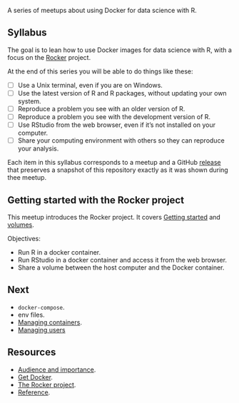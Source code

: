 
<!-- README.md is generated from README.Rmd. Please edit that file -->
<!-- README.md is generated from README.Rmd. Please edit that file -->

A series of meetups about using Docker for data science with R.

## Syllabus

The goal is to lean how to use Docker images for data science with R,
with a focus on the [Rocker](https://www.rocker-project.org) project.

At the end of this series you will be able to do things like these:

-   [ ] Use a Unix terminal, even if you are on Windows.
-   [ ] Use the latest version of R and R packages, without updating
    your own system.
-   [ ] Reproduce a problem you see with an older version of R.
-   [ ] Reproduce a problem you see with the development version of R.
-   [ ] Use RStudio from the web browser, even if it’s not installed on
    your computer.
-   [ ] Share your computing environment with others so they can
    reproduce your analysis.

Each item in this syllabus corresponds to a meetup and a GitHub
[release](https://github.com/2DegreesInvesting/ds.docker/releases) that
preserves a snapshot of this repository exactly as it was shown during
thee meetup.

## Getting started with the Rocker project

This meetup introduces the Rocker project. It covers [Getting
started](https://www.rocker-project.org/) and
[volumes](https://www.rocker-project.org/use/shared_volumes/).

Objectives:

-   Run R in a docker container.
-   Run RStudio in a docker container and access it from the web
    browser.
-   Share a volume between the host computer and the Docker container.

## Next

-   `docker-compose`.
-   env files.
-   [Managing
    containers](https://www.rocker-project.org/use/managing_containers/).
-   [Managing users](https://www.rocker-project.org/use/managing_users/)

## Resources

-   [Audience and
    importance](https://github.com/2DegreesInvesting/ds-incubator/issues/74).
-   [Get Docker](https://docs.docker.com/get-docker/).
-   [The Rocker project](https://www.rocker-project.org/).
-   [Reference](https://docs.docker.com/reference/).
